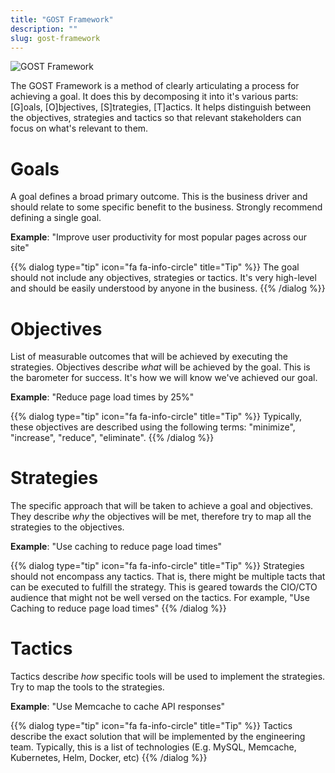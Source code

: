 ```yaml
---
title: "GOST Framework"
description: ""
slug: gost-framework
---
```

![GOST Framework](/assets/3feff88-ghost.png)

The GOST Framework is a method of clearly articulating a process for achieving a goal. It does this by decomposing it into it's various parts: [G]oals, [O]bjectives, [S]trategies, [T]actics. It helps distinguish between the objectives, strategies and tactics so that relevant stakeholders can focus on what's relevant to them.

# Goals

A goal defines a broad primary outcome. This is the business driver and should relate to some specific benefit to the business. Strongly recommend defining a single goal.

**Example**: "Improve user productivity for most popular pages across our site"

{{% dialog type="tip" icon="fa fa-info-circle" title="Tip" %}}
The goal should not include any objectives, strategies or tactics. It's very high-level and should be easily understood by anyone in the business.
{{% /dialog %}}

# Objectives

List of measurable outcomes that will be achieved by executing the strategies. Objectives describe *what* will be achieved by the goal. This is the barometer for success. It's how we will know we've achieved our goal.

**Example**: "Reduce page load times by 25%"

{{% dialog type="tip" icon="fa fa-info-circle" title="Tip" %}}
Typically, these objectives are described using the following terms: "minimize", "increase", "reduce", "eliminate".
{{% /dialog %}}

# Strategies

The specific approach that will be taken to achieve a goal and objectives. They describe *why* the objectives will be met, therefore try to map all the strategies to the objectives.

**Example**: "Use caching to reduce page load times"

{{% dialog type="tip" icon="fa fa-info-circle" title="Tip" %}}
Strategies should not encompass any tactics. That is, there might be multiple tacts that can be executed to fulfill the strategy. This is geared towards the CIO/CTO audience that might not be well versed on the tactics. For example, "Use Caching to reduce page load times"
{{% /dialog %}}

# Tactics

Tactics describe *how* specific tools will be used to implement the strategies. Try to map the tools to the strategies.

**Example**: "Use Memcache to cache API responses"

{{% dialog type="tip" icon="fa fa-info-circle" title="Tip" %}}
Tactics describe the exact solution that will be implemented by the engineering team. Typically, this is a list of technologies (E.g. MySQL, Memcache, Kubernetes, Helm, Docker, etc)
{{% /dialog %}}
